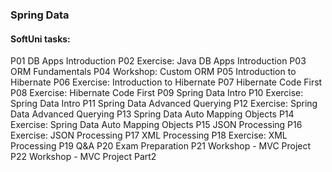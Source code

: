 <h3>Spring Data</h3>
<h4>SoftUni tasks:</h3>

<p> P01 DB Apps Introduction
 P02 Exercise: Java DB Apps Introduction
 P03 ORM Fundamentals
 P04 Workshop: Custom ORM
 P05 Introduction to Hibernate
 P06 Exercise: Introduction to Hibernate
 P07 Hibernate Code First
 P08 Exercise: Hibernate Code First
 P09 Spring Data Intro
 P10 Exercise: Spring Data Intro
 P11 Spring Data Advanced Querying
 P12 Exercise: Spring Data Advanced Querying
 P13 Spring Data Auto Mapping Objects
 P14 Exercise: Spring Data Auto Mapping Objects
 P15 JSON Processing
 P16 Exercise: JSON Processing
 P17 XML Processing
 P18 Exercise: XML Processing
 P19 Q&A
 P20 Exam Preparation
 P21 Workshop - MVC Project
 P22 Workshop - MVC Project Part2
</p>
